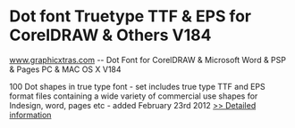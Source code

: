 # Dot font Truetype TTF & EPS for CorelDRAW & Others V184
www.graphicxtras.com -- Dot Font for CorelDRAW & Microsoft Word & PSP & Pages PC & MAC OS X V184

100 Dot shapes in true type font - set includes true type TTF and EPS format files containing a wide variety of commercial use shapes for Indesign, word, pages etc - added February 23rd 2012
[>> Detailed information](https://secure.shareit.com/shareit/product.html?productid=300503624&affiliateid=200057808)
